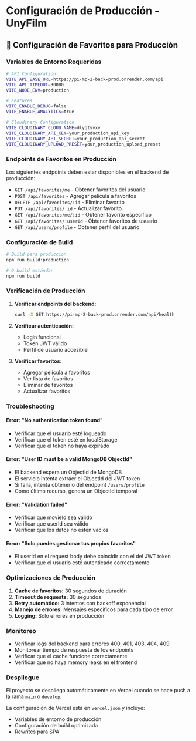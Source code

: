 # Configuración de Producción - UnyFilm

## 🚀 Configuración de Favoritos para Producción

### Variables de Entorno Requeridas

```bash
# API Configuration
VITE_API_BASE_URL=https://pi-mp-2-back-prod.onrender.com/api
VITE_API_TIMEOUT=30000
VITE_NODE_ENV=production

# Features
VITE_ENABLE_DEBUG=false
VITE_ENABLE_ANALYTICS=true

# Cloudinary Configuration
VITE_CLOUDINARY_CLOUD_NAME=dlyqtvvxv
VITE_CLOUDINARY_API_KEY=your_production_api_key
VITE_CLOUDINARY_API_SECRET=your_production_api_secret
VITE_CLOUDINARY_UPLOAD_PRESET=your_production_upload_preset
```

### Endpoints de Favoritos en Producción

Los siguientes endpoints deben estar disponibles en el backend de producción:

- `GET /api/favorites/me` - Obtener favoritos del usuario
- `POST /api/favorites` - Agregar película a favoritos
- `DELETE /api/favorites/:id` - Eliminar favorito
- `PUT /api/favorites/:id` - Actualizar favorito
- `GET /api/favorites/me/:id` - Obtener favorito específico
- `GET /api/favorites/:userId` - Obtener favoritos de usuario
- `GET /api/users/profile` - Obtener perfil del usuario

### Configuración de Build

```bash
# Build para producción
npm run build:production

# O build estándar
npm run build
```

### Verificación de Producción

1. **Verificar endpoints del backend:**
   ```bash
   curl -X GET https://pi-mp-2-back-prod.onrender.com/api/health
   ```

2. **Verificar autenticación:**
   - Login funcional
   - Token JWT válido
   - Perfil de usuario accesible

3. **Verificar favoritos:**
   - Agregar película a favoritos
   - Ver lista de favoritos
   - Eliminar de favoritos
   - Actualizar favoritos

### Troubleshooting

#### Error: "No authentication token found"
- Verificar que el usuario esté logueado
- Verificar que el token esté en localStorage
- Verificar que el token no haya expirado

#### Error: "User ID must be a valid MongoDB ObjectId"
- El backend espera un ObjectId de MongoDB
- El servicio intenta extraer el ObjectId del JWT token
- Si falla, intenta obtenerlo del endpoint `/users/profile`
- Como último recurso, genera un ObjectId temporal

#### Error: "Validation failed"
- Verificar que movieId sea válido
- Verificar que userId sea válido
- Verificar que los datos no estén vacíos

#### Error: "Solo puedes gestionar tus propios favoritos"
- El userId en el request body debe coincidir con el del JWT token
- Verificar que el usuario esté autenticado correctamente

### Optimizaciones de Producción

1. **Cache de favoritos:** 30 segundos de duración
2. **Timeout de requests:** 30 segundos
3. **Retry automático:** 3 intentos con backoff exponencial
4. **Manejo de errores:** Mensajes específicos para cada tipo de error
5. **Logging:** Solo errores en producción

### Monitoreo

- Verificar logs del backend para errores 400, 401, 403, 404, 409
- Monitorear tiempo de respuesta de los endpoints
- Verificar que el cache funcione correctamente
- Verificar que no haya memory leaks en el frontend

### Despliegue

El proyecto se despliega automáticamente en Vercel cuando se hace push a la rama `main` o `develop`.

La configuración de Vercel está en `vercel.json` y incluye:
- Variables de entorno de producción
- Configuración de build optimizada
- Rewrites para SPA
